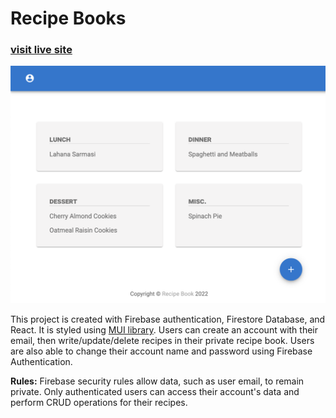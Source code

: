 # Recipe Books 

### [visit live site](https://recipesbooks.net/)

![This is an image](/public/visual.png)

This project is created with Firebase authentication, Firestore Database, and React. It is styled using [MUI library](https://mui.com/).
Users can create an account with their email, then write/update/delete recipes in their private recipe book. Users are also able to change their account name and password using Firebase Authentication.

**Rules:**
Firebase security rules allow data, such as user email, to remain private. 
Only authenticated users can access their account's data and perform CRUD operations for their recipes.
